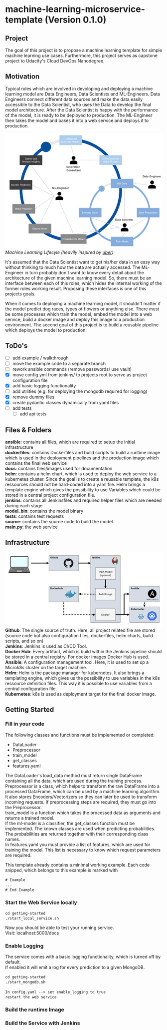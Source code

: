 # machine-learning-microservice-template (Version 0.1.0)

## Project
The goal of this project is to propose a machine learning template for simple machine learning use cases.
Furthermore, this project serves as capstone project to Udacity's Cloud DevOps Nanodegree.

## Motivation
Typical roles which are involved in devoloping and deploying a machine learning model are Data Engineers, Data Scientists and ML-Engineers.
Data Engineers connect different data sources and make the data easily accessible to the Data Scientist, who uses the Data to develop the final model architecture. After the Data Scientist is happy with the performance of the model, it is ready to be deployed to production. The ML-Engineer then takes the model and bakes it into a web service and deploys it to production.  

![alt text](docs/ml-lifecycle.png "Machine Learning Lifecycle")  
*Machine Learning Lifecyle (heavily inspired by [uber](https://mc.ai/doing-machine-learning-the-uber-way-five-lessons-from-the-first-three-years-of-michelangelo/))*

It's assumed that the Data Scientist want to get his/her data in an easy way without thinking to much how the data are actually accessed.
The ML-Engineer in turn probably don't want to know every detail about the architecture of the given machine learning model.
So, there must be an interface between each of this roles, which hides the internal working of the former roles working result.
Proposing these interfaces is one of this projects goals.

When it comes to deploying a machine learning model, it shouldn't matter if the model predict dog races, types of flowers or anything else. There must be some processes which train the model, embed the model into a web service, build a docker image and deploy this image to a production environment.
The second goal of this project is to build a reusable pipeline which deploys the model to production.

## ToDo's
- [ ] add example / walkthrough
- [ ] move the example code to a separate branch
- [ ] rework ansible commands (remove passwords/ use vault)
- [x] move config.yml from jenkins/ to projects root to serve as project configuration file
- [x] add basic logging functionality
- [ ] add utilities (e.g. for deploying the mongodb required for logging) 
- [x] remove dummy files
- [x] create pydantic classes dynamically from yaml files
- [ ] add tests
    - [ ] add api tests

## Files & Folders
**ansible**: contains all files, which are required to setup the initial infrastructure  
**dockerfiles**: contains Dockerfiles and build scripts to build a runtime image which is used in the deployment pipelines and the production image which  contains the final web service  
**docs**: contains files/images used for documentation  
**helm**: contains a helm chart, which is used to deploy the web service to a kubernetes cluster. Since the goal is to create a reusable template, the k8s ressources should not be hard-coded into a yaml file. Helm brings a template engine which gives the possibility to use Variables which could be stored in a central project configuration file.  
**jenkins**: contains all Jenkinsfiles and required helper files which are needed during each stage  
**model_bin**: contains the model binary  
**tests**: contains test requests  
**source**: contains the source code to build the model  
**main.py**: the web service  

## Infrastructure
![alt text](docs/ml-template-project-architecture.png "Infrastructure Setup")  
**Github**: The single source of truth. Here, all project related file are stored (source code but also configuration files, dockerfiles, helm charts, build scripts, and so on)  
**Jenkins**: Jenkins is used as CI/CD Tool.  
**Docker Hub**: Every artifact, which is build within the Jenkins pipeline should be stored in a central registry. For docker images Docker Hub is used.  
**Ansible**: A configuration management tool. Here, it is used to set up a Microk8s cluster on the target machine.  
**Helm**: Helm is the package manager for kubernetes. It also brings a templating engine, which gives us the possibility to use variables in the k8s ressource definition files. This way it is possible to use variables from a central configuration file.    
**Kubernetes**: k8s is used as deployment target for the final docker image.  

## Getting Started  
### Fill in your code
The following classes and functions must be implemented or completed:
- DataLoader
- Preprocessor
- train_model
- get_classes
- features.yaml

The DataLoader's load_data method must return single DataFrame containing all the data, which are used during the training process.  
Preprocessor is a class, which helps to transform the raw DataFrame into a processed DataFrame, which can be used by a machine learning algorithm. It also stores Encoders/Vectorizers so they can later be used to transform incoming requests. If preprocessing steps are required, they must go into the Preprocessor.  
train_model is a function which takes the processed data as arguments and returns a trained model.  
If the ml-model is a classifier, the get_classes function must be implemented. The known classes are used when predicting probabilities. The probabilities are returned together with their corresponding class names.  
In features.yaml you must provide a list of features, which are used for training the model. This list is necessary to know which request parameters are required.  

This template already contains a minimal working example. Each code snipped, which belongs to this example is marked with  
```
# Example  
...  
# End Example  
```
### Start the Web Service locally
```
cd getting-started
./start_local_service.sh
```
Now you should be able to test your running service.  
Visit: localhost:5000/docs
### Enable Logging
The service comes with a basic logging functionality, which is turned off by default.  
If enabled it will emit a log for every prediction to a given MongoDB.  
```
cd getting-started
./start_mongodb.sh

In config.yaml --> set enable_logging to true
restart the web service
```
### Build the runtime Image

### Build the Service with Jenkins
